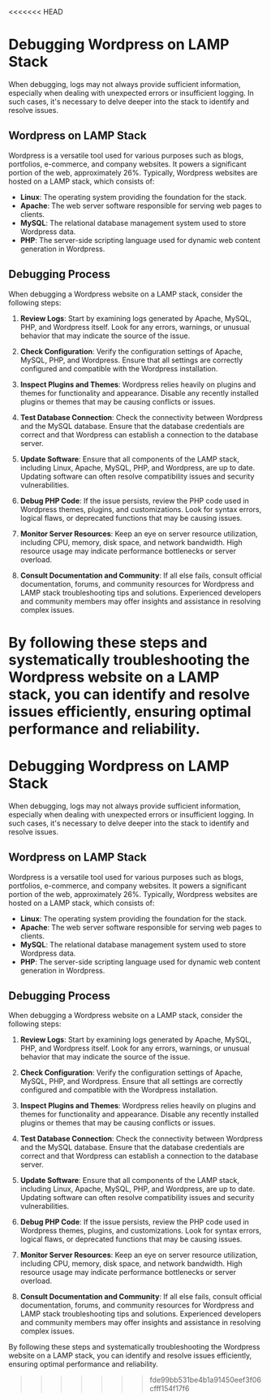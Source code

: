 <<<<<<< HEAD
# Debugging Wordpress on LAMP Stack

When debugging, logs may not always provide sufficient information, especially when dealing with unexpected errors or insufficient logging. In such cases, it's necessary to delve deeper into the stack to identify and resolve issues.

## Wordpress on LAMP Stack

Wordpress is a versatile tool used for various purposes such as blogs, portfolios, e-commerce, and company websites. It powers a significant portion of the web, approximately 26%. Typically, Wordpress websites are hosted on a LAMP stack, which consists of:

- **Linux**: The operating system providing the foundation for the stack.
- **Apache**: The web server software responsible for serving web pages to clients.
- **MySQL**: The relational database management system used to store Wordpress data.
- **PHP**: The server-side scripting language used for dynamic web content generation in Wordpress.

## Debugging Process

When debugging a Wordpress website on a LAMP stack, consider the following steps:

1. **Review Logs**: Start by examining logs generated by Apache, MySQL, PHP, and Wordpress itself. Look for any errors, warnings, or unusual behavior that may indicate the source of the issue.

2. **Check Configuration**: Verify the configuration settings of Apache, MySQL, PHP, and Wordpress. Ensure that all settings are correctly configured and compatible with the Wordpress installation.

3. **Inspect Plugins and Themes**: Wordpress relies heavily on plugins and themes for functionality and appearance. Disable any recently installed plugins or themes that may be causing conflicts or issues.

4. **Test Database Connection**: Check the connectivity between Wordpress and the MySQL database. Ensure that the database credentials are correct and that Wordpress can establish a connection to the database server.

5. **Update Software**: Ensure that all components of the LAMP stack, including Linux, Apache, MySQL, PHP, and Wordpress, are up to date. Updating software can often resolve compatibility issues and security vulnerabilities.

6. **Debug PHP Code**: If the issue persists, review the PHP code used in Wordpress themes, plugins, and customizations. Look for syntax errors, logical flaws, or deprecated functions that may be causing issues.

7. **Monitor Server Resources**: Keep an eye on server resource utilization, including CPU, memory, disk space, and network bandwidth. High resource usage may indicate performance bottlenecks or server overload.

8. **Consult Documentation and Community**: If all else fails, consult official documentation, forums, and community resources for Wordpress and LAMP stack troubleshooting tips and solutions. Experienced developers and community members may offer insights and assistance in resolving complex issues.

By following these steps and systematically troubleshooting the Wordpress website on a LAMP stack, you can identify and resolve issues efficiently, ensuring optimal performance and reliability.
=======
# Debugging Wordpress on LAMP Stack

When debugging, logs may not always provide sufficient information, especially when dealing with unexpected errors or insufficient logging. In such cases, it's necessary to delve deeper into the stack to identify and resolve issues.

## Wordpress on LAMP Stack

Wordpress is a versatile tool used for various purposes such as blogs, portfolios, e-commerce, and company websites. It powers a significant portion of the web, approximately 26%. Typically, Wordpress websites are hosted on a LAMP stack, which consists of:

- **Linux**: The operating system providing the foundation for the stack.
- **Apache**: The web server software responsible for serving web pages to clients.
- **MySQL**: The relational database management system used to store Wordpress data.
- **PHP**: The server-side scripting language used for dynamic web content generation in Wordpress.

## Debugging Process

When debugging a Wordpress website on a LAMP stack, consider the following steps:

1. **Review Logs**: Start by examining logs generated by Apache, MySQL, PHP, and Wordpress itself. Look for any errors, warnings, or unusual behavior that may indicate the source of the issue.

2. **Check Configuration**: Verify the configuration settings of Apache, MySQL, PHP, and Wordpress. Ensure that all settings are correctly configured and compatible with the Wordpress installation.

3. **Inspect Plugins and Themes**: Wordpress relies heavily on plugins and themes for functionality and appearance. Disable any recently installed plugins or themes that may be causing conflicts or issues.

4. **Test Database Connection**: Check the connectivity between Wordpress and the MySQL database. Ensure that the database credentials are correct and that Wordpress can establish a connection to the database server.

5. **Update Software**: Ensure that all components of the LAMP stack, including Linux, Apache, MySQL, PHP, and Wordpress, are up to date. Updating software can often resolve compatibility issues and security vulnerabilities.

6. **Debug PHP Code**: If the issue persists, review the PHP code used in Wordpress themes, plugins, and customizations. Look for syntax errors, logical flaws, or deprecated functions that may be causing issues.

7. **Monitor Server Resources**: Keep an eye on server resource utilization, including CPU, memory, disk space, and network bandwidth. High resource usage may indicate performance bottlenecks or server overload.

8. **Consult Documentation and Community**: If all else fails, consult official documentation, forums, and community resources for Wordpress and LAMP stack troubleshooting tips and solutions. Experienced developers and community members may offer insights and assistance in resolving complex issues.

By following these steps and systematically troubleshooting the Wordpress website on a LAMP stack, you can identify and resolve issues efficiently, ensuring optimal performance and reliability.
>>>>>>> fde99bb531be4b1a91450eef3f06cfff154f17f6
